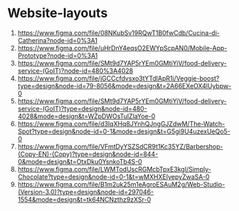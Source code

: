 # Website-layouts

1) https://www.figma.com/file/08NKubSv19RQwT1B0fwCdb/Cucina-di-Catherina?node-id=0%3A1
2) https://www.figma.com/file/uHrDnY4eqsO2EWYpScpAN0/Mobile-App-Prototype?node-id=0%3A1
3) https://www.figma.com/file/SMt9d7YAP5rYEm0GMtiYiV/food-delivery-service-(GoIT)?node-id=480%3A4028
4) https://www.figma.com/file/jGCCcfdvsxo3tYTdlApR1i/Veggie-boost?type=design&node-id=79-8056&mode=design&t=2A66EXeOX4lUybpw-0
5) https://www.figma.com/file/SMt9d7YAP5rYEm0GMtiYiV/food-delivery-service-(GoIT)?type=design&node-id=480-4028&mode=design&t=WZpDWOsTuIZlaYoe-0
6) https://www.figma.com/file/d3IqXHq8JYnhQJngGJZdwM/The-Watch-Spot?type=design&node-id=0-1&mode=design&t=G5gi9U4uzexUeQo5-0
7) https://www.figma.com/file/VFmtDyYSZSdCR9t1Kc35YZ/Barbershop-(Copy-EN)-(Copy)?type=design&node-id=844-0&mode=design&t=OtxDku0YsnkoTb4S-0
8) https://www.figma.com/file/LWMTodUscRGMcbTpxE3kgI/Simply-Chocolate?type=design&node-id=0-1&t=wMXHXEIyepyZwaSA-0
9) https://www.figma.com/file/B1m2uk25m1eAgroESAuM2g/Web-Studio-(Version-3.0)?type=design&node-id=297046-1554&mode=design&t=tk64NCNzthz9zXSr-0
